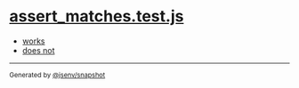 # [assert_matches.test.js](../assert_matches.test.js)


- [works](works/works.md)
- [does not](does_not/does_not.md)

---

<sub>
  Generated by <a href="https://github.com/jsenv/core/tree/main/packages/tooling/snapshot">@jsenv/snapshot</a>
</sub>
